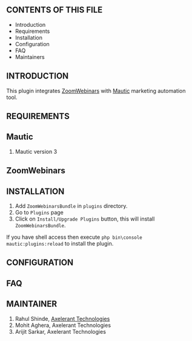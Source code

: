 CONTENTS OF THIS FILE
---------------------

* Introduction
* Requirements
* Installation
* Configuration
* FAQ
* Maintainers
 

INTRODUCTION
------------
This plugin integrates [ZoomWebinars][ZoomWebinarsHome] with [Mautic][MauticHome] marketing automation tool.


REQUIREMENTS
------------  
## Mautic
1. Mautic version 3

## ZoomWebinars


INSTALLATION
------------
1. Add `ZoomWebinarsBundle` in `plugins` directory.
2. Go to `Plugins` page
3. Click on `Install/Upgrade Plugins` button, this will install `ZoomWebinarsBundle`.

If you have shell access then execute `php bin\console mautic:plugins:reload` to install the plugin.


CONFIGURATION
-------------


FAQ
---


MAINTAINER
----------
1. Rahul Shinde, [Axelerant Technologies][AxelerantHome]  
2. Mohit Aghera, Axelerant Technologies
3. Arijit Sarkar, Axelerant Technologies

[AxelerantHome]: <https://www.axelerant.com/>
[MauticHome]: <https://www.mautic.org/>
[ZoomWebinarsHome]: <https://marketplace.zoom.us/docs/api-reference/master-account-apis/webinar-apis>
